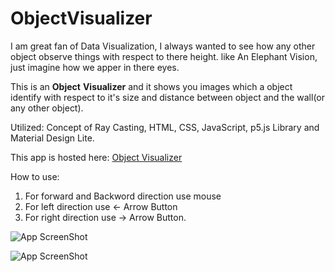 # ObjectVisualizer

I am great fan of Data Visualization, I always wanted to see how any 
other object observe things with respect to there height.
like An Elephant Vision, just imagine how we apper in there eyes.

This is an **Object** **Visualizer** and it shows you images which a object
identify with respect to it's size and distance 
between object and the wall(or any other object).

Utilized: Concept of Ray Casting, HTML, CSS, JavaScript, p5.js Library and Material Design Lite.

This app is hosted here: [Object Visualizer](https://prateek-pixels.github.io/ObjectVisualizer/)

How to use: 
1. For forward and Backword direction use mouse
2. For left direction use <- Arrow Button
3. For right direction use -> Arrow Button.

![App ScreenShot](https://drive.google.com/file/d/1ynyGC6LozkSaHakWV92n8GPVItKzFy6z/view?usp=sharing)

![App ScreenShot](https://drive.google.com/file/d/1hj8IRTAPgZUvduKJMncAMt7pcISfEGAE/view?usp=sharing)
